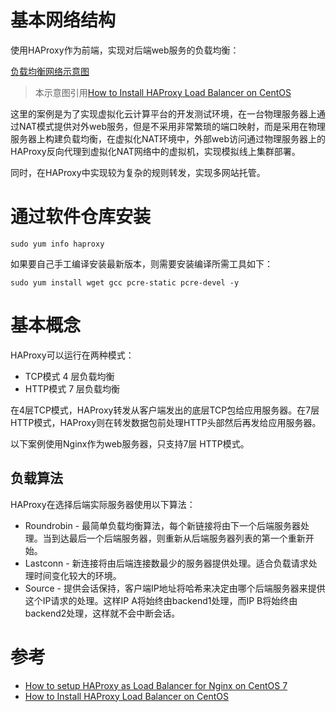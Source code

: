
# 基本网络结构

使用HAProxy作为前端，实现对后端web服务的负载均衡：

[负载均衡网络示意图](../../img/service/haproxy/load-balancer-graph-1.png)

> 本示意图引用[How to Install HAProxy Load Balancer on CentOS](https://www.upcloud.com/support/haproxy-load-balancer-centos/)

这里的案例是为了实现虚拟化云计算平台的开发测试环境，在一台物理服务器上通过NAT模式提供对外web服务，但是不采用非常繁琐的端口映射，而是采用在物理服务器上构建负载均衡，在虚拟化NAT环境中，外部web访问通过物理服务器上的HAProxy反向代理到虚拟化NAT网络中的虚拟机，实现模拟线上集群部署。

同时，在HAProxy中实现较为复杂的规则转发，实现多网站托管。

# 通过软件仓库安装

```
sudo yum info haproxy
```

如果要自己手工编译安装最新版本，则需要安装编译所需工具如下：

```
sudo yum install wget gcc pcre-static pcre-devel -y
```

# 基本概念

HAProxy可以运行在两种模式：

* TCP模式 4 层负载均衡
* HTTP模式 7 层负载均衡

在4层TCP模式，HAProxy转发从客户端发出的底层TCP包给应用服务器。在7层HTTP模式，HAProxy则在转发数据包前处理HTTP头部然后再发给应用服务器。

以下案例使用Nginx作为web服务器，只支持7层 HTTP模式。

## 负载算法

HAProxy在选择后端实际服务器使用以下算法：

* Roundrobin - 最简单负载均衡算法，每个新链接将由下一个后端服务器处理。当到达最后一个后端服务器，则重新从后端服务器列表的第一个重新开始。
* Lastconn - 新连接将由后端连接数最少的服务器提供处理。适合负载请求处理时间变化较大的环境。
* Source - 提供会话保持，客户端IP地址将哈希来决定由哪个后端服务器来提供这个IP请求的处理。这样IP A将始终由backend1处理，而IP B将始终由backend2处理，这样就不会中断会话。

# 参考

* [How to setup HAProxy as Load Balancer for Nginx on CentOS 7](https://www.howtoforge.com/tutorial/how-to-setup-haproxy-as-load-balancer-for-nginx-on-centos-7/)
* [How to Install HAProxy Load Balancer on CentOS](https://www.upcloud.com/support/haproxy-load-balancer-centos/)